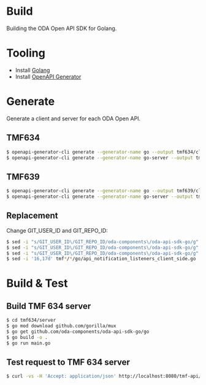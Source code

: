 # Build

Building the ODA Open API SDK for Golang.

# Tooling

* Install [Golang](https://go.dev/doc/install)
* Install [OpenAPI Generator](https://openapi-generator.tech/docs/installation)

# Generate

Generate a client and server for each ODA Open API.

## TMF634

```bash
$ openapi-generator-cli generate --generator-name go --output tmf634/client --additional-properties packageName=tmf634client -i https://tmf-open-api-table-documents.s3.eu-west-1.amazonaws.com/OpenApiTable/4.1.0/swagger/TMF634-ResourceCatalog-v4.1.0.swagger.json
$ openapi-generator-cli generate --generator-name go-server --output tmf634/server --additional-properties packageName=tmf634server -i https://tmf-open-api-table-documents.s3.eu-west-1.amazonaws.com/OpenApiTable/4.1.0/swagger/TMF634-ResourceCatalog-v4.1.0.swagger.json
```

## TMF639

```bash
$ openapi-generator-cli generate --generator-name go --output tmf639/client --additional-properties packageName=tmf639client -i https://tmf-open-api-table-documents.s3.eu-west-1.amazonaws.com/OpenApiTable/4.0.0/swagger/TMF639-ResourceInventory-v4.0.0.swagger.json
$ openapi-generator-cli generate --generator-name go-server --output tmf639/server --additional-properties packageName=tmf639server -i https://tmf-open-api-table-documents.s3.eu-west-1.amazonaws.com/OpenApiTable/4.0.0/swagger/TMF639-ResourceInventory-v4.0.0.swagger.json
```

## Replacement

Change GIT_USER_ID and GIT_REPO_ID:
```bash
$ sed -i "s/GIT_USER_ID\/GIT_REPO_ID/oda-components\/oda-api-sdk-go/g" tmf*/*/main.go # Replace GIT_USER_ID and GIT_REPO_ID
$ sed -i "s/GIT_USER_ID\/GIT_REPO_ID/oda-components\/oda-api-sdk-go/g" tmf*/*/go.mod  # Replace GIT_USER_ID and GIT_REPO_ID
$ sed -i "s/GIT_USER_ID\/GIT_REPO_ID/oda-components\/oda-api-sdk-go/g" tmf*/*/*/*.md  # Replace GIT_USER_ID and GIT_REPO_ID
$ sed -i '16,17d' tmf*/*/go/api_notification_listeners_client_side.go                 # Delete unused "github.com/gorilla/mux"

```

# Build & Test

## Build TMF 634 server
```bash
$ cd tmf634/server
$ go mod download github.com/gorilla/mux
$ go get github.com/oda-components/oda-api-sdk-go/go
$ go build -o .
$ go run main.go
```

## Test request to TMF 634 server
```bash
$ curl -vs -H 'Accept: application/json' http://localhost:8080/tmf-api/resourceCatalog/v4/resourceSpecification
```
